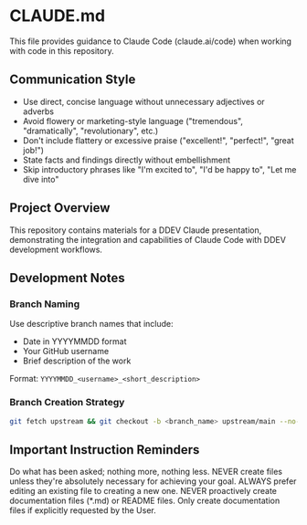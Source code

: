 # CLAUDE.md

This file provides guidance to Claude Code (claude.ai/code) when working with code in this repository.

## Communication Style

- Use direct, concise language without unnecessary adjectives or adverbs
- Avoid flowery or marketing-style language ("tremendous", "dramatically", "revolutionary", etc.)
- Don't include flattery or excessive praise ("excellent!", "perfect!", "great job!")
- State facts and findings directly without embellishment
- Skip introductory phrases like "I'm excited to", "I'd be happy to", "Let me dive into"

## Project Overview

This repository contains materials for a DDEV Claude presentation, demonstrating the integration and capabilities of Claude Code with DDEV development workflows.

## Development Notes

### Branch Naming

Use descriptive branch names that include:
- Date in YYYYMMDD format
- Your GitHub username  
- Brief description of the work

Format: `YYYYMMDD_<username>_<short_description>`

### Branch Creation Strategy

```bash
git fetch upstream && git checkout -b <branch_name> upstream/main --no-track
```

## Important Instruction Reminders

Do what has been asked; nothing more, nothing less.
NEVER create files unless they're absolutely necessary for achieving your goal.
ALWAYS prefer editing an existing file to creating a new one.
NEVER proactively create documentation files (*.md) or README files. Only create documentation files if explicitly requested by the User.
